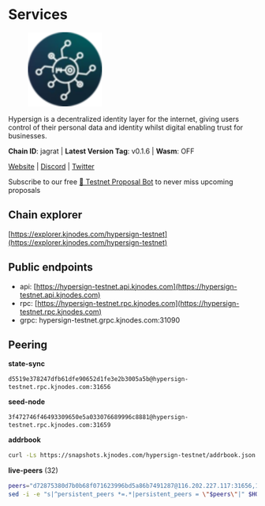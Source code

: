 # Services

<figure><img src="https://raw.githubusercontent.com/kj89/cosmos-images/main/logos/hypersign.png" width="150" alt=""><figcaption></figcaption></figure>

Hypersign is a decentralized identity layer for the internet, giving  users control of their personal data and identity whilst digital  enabling trust for businesses.

**Chain ID**: jagrat | **Latest Version Tag**: v0.1.6 | **Wasm**: OFF

[Website](https://hypersign.id) | [Discord](https://discord.gg/DmuUjMrHVw) | [Twitter](https://twitter.com/hypersignchain)



Subscribe to our free [🤖 Testnet Proposal Bot](https://t.me/kjnodes_testnet_proposal_bot) to never miss upcoming proposals


## Chain explorer
[https://explorer.kjnodes.com/hypersign-testnet](https://explorer.kjnodes.com/hypersign-testnet)

## Public endpoints

* api: [https://hypersign-testnet.api.kjnodes.com](https://hypersign-testnet.api.kjnodes.com)
* rpc: [https://hypersign-testnet.rpc.kjnodes.com](https://hypersign-testnet.rpc.kjnodes.com)
* grpc: hypersign-testnet.grpc.kjnodes.com:31090

## Peering

**state-sync**

```text
d5519e378247dfb61dfe90652d1fe3e2b3005a5b@hypersign-testnet.rpc.kjnodes.com:31656
```

**seed-node**

```text
3f472746f46493309650e5a033076689996c8881@hypersign-testnet.rpc.kjnodes.com:31659
```

**addrbook**
```bash
curl -Ls https://snapshots.kjnodes.com/hypersign-testnet/addrbook.json > $HOME/.hid-node/config/addrbook.json
```

**live-peers** (32)
```bash
peers="d72875380d7b0b68f071623996bd5a86b7491287@116.202.227.117:31656,1acc83715399737cff74767e00807d1d402eb1e2@144.91.65.175:26656,54f5df8d6516ead7099191776d9ee2048e0ec947@95.214.53.46:26656,bd2ae9f1c42183104719f7c44be078bb7d282a61@65.109.92.241:11056,1e3f0aeb6f2a2017b122af2461a75c9695790954@65.108.233.109:10956,d92268c246e02a54103f7098b901b876c88f006e@5.161.130.108:26656,aa8c0064e866dc57b341a389006df8925a0718fe@5.161.55.130:31656,fbc7ce82f02e24257395dc0310ad2921ea61e199@65.109.92.148:61156,d5519e378247dfb61dfe90652d1fe3e2b3005a5b@65.109.68.190:31656,eaf27acc810a3d6728dde972ebad26810cce0ae6@65.108.229.233:26656,1de2abae74a4c5fd7d96d9869ef02187f81498f0@134.209.238.66:26656,934324c3b4318d8438954d19a82673a3d218951b@142.132.209.236:10956,4e08d5b0cb43c8d5ffc42987a5166bab2a04a93b@65.109.92.240:21066,62c3f3e5214495593ad204f3c6cd879f3f4ed6a9@5.9.79.121:26656,36e79994ea07d50e97f63d44860645009978d590@185.196.20.153:26656,9876d1b1e5b5968c1c729559325dd909f93c1d34@65.108.238.61:56656,ce6686036f6554deb0490103dcc201172e7c3f2f@81.0.220.131:26656,610843eda2f0388cb8e75917e8c1f63350bd3bd1@154.26.131.130:16656,0188d0143ea4311923a809bb07ee9ebf13c0c63b@94.130.16.254:60656,55b3cf307182091e60b774712733231a8cc7f448@89.163.132.156:31656,efcb16ec33d8e6233d1068fff679c6fd64bf5802@65.108.225.158:10956,2c0379f78b655e8a386cb477e3cf3cae700c4a7f@213.239.207.175:34656,5e4fc955b23ab00f6a07cb6d56e89aafac0c85ff@167.86.85.122:26656,56615e02aa90e35a20a1fc4c46e78bb00956f07b@192.118.76.199:26681,7ac746f53266043a92a05db06d1306b4e5f7e7c8@65.109.112.20:11014,1380864bb38481fef4b2358026a5ed53fc027679@95.214.52.206:26656,e7bb31c8fdd8d26a739bfd87cdf3ba7a8f90406e@65.21.145.228:31656,ec5127072c252f7246fb66f7e7762423a23ff6bd@154.12.228.93:31656,cf94099349980f9593a3f0362c85fe7c6eda8b14@8.219.48.59:26656,c20f2216b56cb24921b688a6cffc7fe09799a069@162.55.103.44:26656,de1f980cc59bdb2457202768d4b4d964d783789e@167.235.21.165:36656,a3f3d6dba11bfe080693938666064b2324fbaccf@88.99.164.158:11056"
sed -i -e "s|^persistent_peers *=.*|persistent_peers = \"$peers\"|" $HOME/.hid-node/config/config.toml
```
